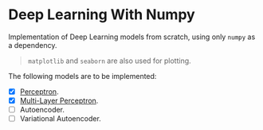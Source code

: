 # Deep Learning With Numpy

Implementation of Deep Learning models from scratch, using only `numpy` as a dependency.

> `matplotlib` and `seaborn` are also used for plotting.

The following models are to be implemented:

- [x] [Perceptron](src/models/perceptron.py).
- [x] [Multi-Layer Perceptron](src/models/mlp.py).
- [ ] Autoencoder.
- [ ] Variational Autoencoder.
